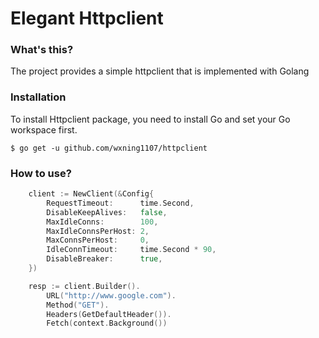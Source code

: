 # Elegant Httpclient

### What's this?

The project provides a simple httpclient that is implemented with Golang

### Installation

To install Httpclient package, you need to install Go and set your Go workspace first.

```shell script
$ go get -u github.com/wxning1107/httpclient
```

### How to use?

```go
	client := NewClient(&Config{
		RequestTimeout:      time.Second,
		DisableKeepAlives:   false,
		MaxIdleConns:        100,
		MaxIdleConnsPerHost: 2,
		MaxConnsPerHost:     0,
		IdleConnTimeout:     time.Second * 90,
		DisableBreaker:      true,
	})

	resp := client.Builder().
		URL("http://www.google.com").
		Method("GET").
		Headers(GetDefaultHeader()).
		Fetch(context.Background())
```
